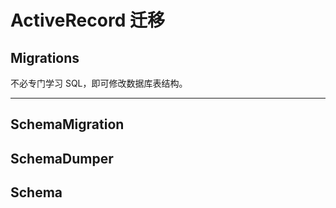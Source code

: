 # ActiveRecord 迁移

## Migrations

不必专门学习 SQL，即可修改数据库表结构。


---

## SchemaMigration

## SchemaDumper

## Schema
